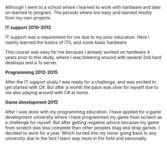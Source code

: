 Although I went to a school where I learned to work with hardware and later on learned to program.
The periods where too easy and learned mostly from my own projects.

**IT support 2010-2012**

IT support was a requirement for me due to my prior education. 
Here I mainly learned the basics of ITIL and some basic hardware.

This course was easy for me because I already worked on hardware 4 years prior to this study, 
where I was tinkering around with several 2nd hard desktops and a 1u server. 

**Programming 2012-2015**

After the IT support study I was ready for a challenge,
and was excited to get started with C#.
But after a month the pace was slow for myself due to me also playing around with C# at home.

**Game development 2015**

After I was done with my programming education. 
I have applied for a game development university where I have programmed my game from scratch as a challenge for myself.
But after getting negative advice because my game from scratch was less complete than other peoples drag and drop games.
I decided to work for a year. 
Which turned into my never going back to any university due to the fact I learn way more in the field and personally.